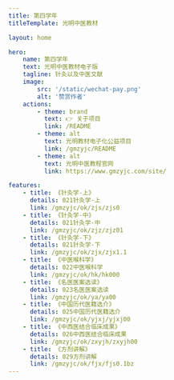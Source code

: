 ```yaml
---
title: 第四学年
titleTemplate: 光明中医教材

layout: home

hero:
    name: 第四学年
    text: 光明中医教材电子版
    tagline: 针灸以及中医文献
    image:
        src: '/static/wechat-pay.png'
        alt: '赞赏作者'
    actions:
        - theme: brand
          text: 👉 关于项目
          link: /README
        - theme: alt
          text: 光明教材电子化公益项目
          link: /gmzyjc/README
        - theme: alt
          text: 光明中医教程官网
          link: https://www.gmzyjc.com/site/

features:
    - title: 《针灸学-上》
      details: 021针灸学-上
      link: /gmzyjc/ok/zjs/zjs0
    - title: 《针灸学-中》
      details: 021针灸学-中
      link: /gmzyjc/ok/zjz/zjz01
    - title: 《针灸学-下》
      details: 021针灸学-下
      link: /gmzyjc/ok/zjx/zjx1.1
    - title: 《中医喉科学》
      details: 022中医喉科学
      link: /gmzyjc/ok/hk/hk000
    - title: 《名医医案选读》
      details: 023名医医案选读
      link: /gmzyjc/ok/ya/ya00
    - title: 《中国历代医籍选介》
      details: 025中国历代医籍选介
      link: /gmzyjc/ok/yjxj/yjxj00
    - title: 《中西医结合临床成果》
      details: 026中西医结合临床成果
      link: /gmzyjc/ok/zxyjh/zxyjh00
    - title: 《方剂讲解》
      details: 029方剂讲解
      link: /gmzyjc/ok/fjx/fjs0.1bz
---
```

